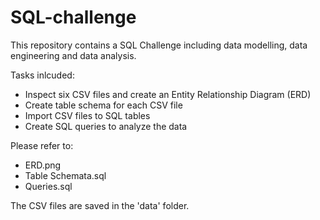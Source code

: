 # SQL-challenge

This repository contains a SQL Challenge including data modelling, data engineering and data analysis.

Tasks inlcuded:
* Inspect six CSV files and create an Entity Relationship Diagram (ERD)
* Create table schema for each CSV file
* Import CSV files to SQL tables
* Create SQL queries to analyze the data

Please refer to:
* ERD.png
* Table Schemata.sql
* Queries.sql

The CSV files are saved in the 'data' folder.
